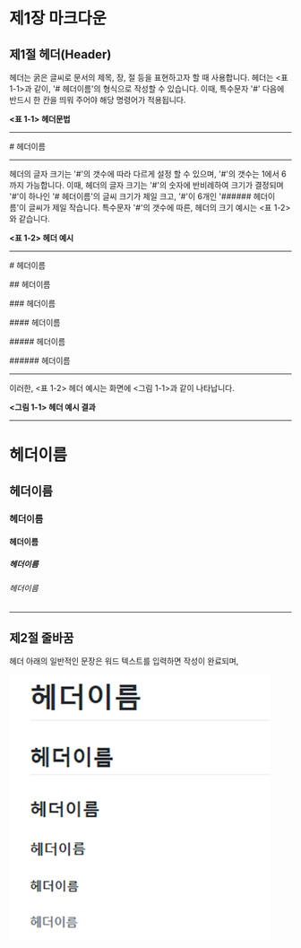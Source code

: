 # 제1장 마크다운

## 제1절 헤더\(Header\)

헤더는 굵은 글씨로 문서의 제목, 장, 절 등을 표현하고자 할 때 사용합니다.  헤더는 &lt;표 1-1&gt;과 같이, '\# 헤더이름'의 형식으로 작성할 수 있습니다. 이때, 특수문자 '\#' 다음에 반드시 한 칸을 띄워 주어야 해당 명령어가 적용됩니다.

**&lt;표 1-1&gt; 헤더문법**

---

\# 헤더이름

---

헤더의 글자 크기는 '\#'의 갯수에 따라 다르게 설정 할 수 있으며, '\#'의 갯수는 1에서 6까지 가능합니다.   이때, 헤더의 글자 크기는 '\#'의 숫자에 반비례하여 크기가 결정되며 '\#'이 하나인 '\# 헤더이름'의 글씨 크기가 제일 크고, '\#'이 6개인 '\#\#\#\#\#\# 헤더이름'이 글씨가 제일 작습니다. 특수문자 '\#'의 갯수에 따른, 헤더의 크기 예시는 &lt;표 1-2&gt;와 같습니다.

**&lt;표 1-2&gt; 헤더 예시**

---

\# 헤더이름

\#\# 헤더이름

\#\#\# 헤더이름

\#\#\#\# 헤더이름

\#\#\#\#\# 헤더이름

\#\#\#\#\#\# 헤더이름

---

이러한, &lt;표 1-2&gt; 헤더 예시는 화면에 &lt;그림 1-1&gt;과 같이 나타납니다.

**&lt;그림 1-1&gt; 헤더 예시 결과**

---

# 헤더이름

## 헤더이름

### 헤더이름

#### 헤더이름

##### 헤더이름

###### 헤더이름

---

## 제2절 줄바꿈

헤더 아래의 일반적인 문장은 워드 텍스트를 입력하면 작성이 완료되며, 



![](/assets/figure1_1.png)


